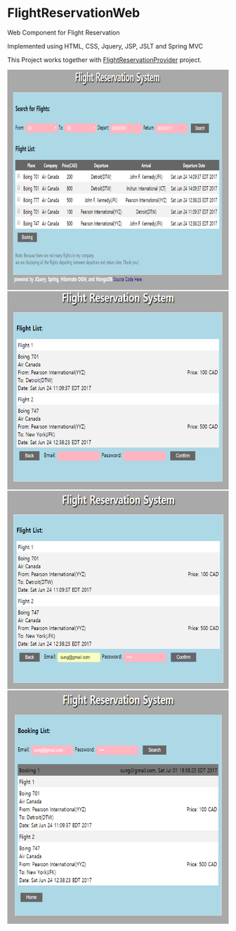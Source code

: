 # FlightReservationWeb
Web Component for Flight Reservation 

Implemented using HTML, CSS, Jquery, JSP, JSLT and Spring MVC

This Project works together with <a href="https://github.com/JamesSung/FlightReservationProvider">FlightReservationProvider</a> project.


<img src="https://github.com/JamesSung/FlightReservationWeb/blob/master/flight1.PNG" width="850" height="500">


<img src="https://github.com/JamesSung/FlightReservationWeb/blob/master/flight2.PNG" width="750" height="450">

<img src="https://github.com/JamesSung/FlightReservationWeb/blob/master/flight3.PNG" width="750" height="450">

<img src="https://github.com/JamesSung/FlightReservationWeb/blob/master/flight4.PNG" width="750" height="530">

